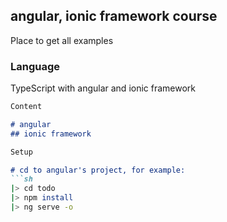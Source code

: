 ## angular, ionic framework course

Place to get all examples

### Language

TypeScript with angular and ionic framework

```markdown
Content

# angular
## ionic framework
```

```markdown
Setup

# cd to angular's project, for example:
```sh
|> cd todo
|> npm install
|> ng serve -o

```
```
